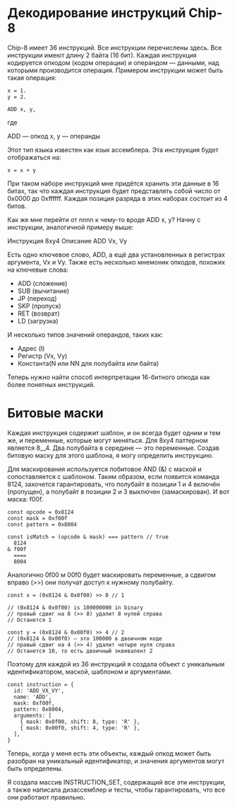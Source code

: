# Декодирование инструкций Chip-8

Chip-8 имеет 36 инструкций. Все инструкции перечислены здесь. Все инструкции имеют длину 2 байта (16 бит). Каждая инструкция кодируется опкодом (кодом операции) и операндом — данными, над которыми производится операция. Примером инструкции может быть такая операция:

```
x = 1.
y = 2.

ADD x, y,
```

где

ADD — опкод
x, y — операнды

Этот тип языка известен как язык ассемблера. Эта инструкция будет отображаться на:

```
x = x + y
```

При таком наборе инструкций мне придётся хранить эти данные в 16 битах, так что каждая инструкция будет представлять собой число от 0x0000 до 0xffffff. Каждая позиция разряда в этих наборах состоит из 4 битов.

Как же мне перейти от nnnn к чему-то вроде ADD x, y? Начну с инструкции, аналогичной примеру выше:

Инструкция 8xy4
Описание   ADD Vx, Vy

Есть одно ключевое слово, ADD, а ещё два установленных в регистрах аргумента, Vx и Vy. Также есть несколько мнемоник опкодов, похожих на ключевые слова:

- ADD (сложение)
- SUB (вычитание)
- JP (переход)
- SKP (пропуск)
- RET (возврат)
- LD (загрузка)

И несколько типов значений операндов, таких как:

- Адрес (I)
- Регистр (Vx, Vy)
- Константа(N или NN для полубайта или байта)

Теперь нужно найти способ интерпретации 16-битного опкода как более понятных инструкций.

# Битовые маски

Каждая инструкция содержит шаблон, и он всегда будет одним и тем же, и переменные, которые могут меняться. Для 8xy4 паттерном является 8__4. Два полубайта в середине — это переменные. Создав битовую маску для этого шаблона, я могу определить инструкцию.

Для маскирования используется побитовое AND (&) с маской и сопоставляется с шаблоном. Таким образом, если появится команда 8124, захочется гарантировать, что полубайт в позиции 1 и 4 включён (пропущен), а полубайт в позиции 2 и 3 выключен (замаскирован). И вот маска: f00f.

```
const opcode = 0x8124
const mask = 0xf00f
const pattern = 0x8004

const isMatch = (opcode & mask) === pattern // true
  8124
& f00f
  ====
  8004
```

Аналогично 0f00 м 00f0 будет маскировать переменные, а сдвигом вправо (>>) они получат доступ к нужному полубайту.

```
const x = (0x8124 & 0x0f00) >> 8 // 1

// (0x8124 & 0x0f00) is 100000000 in binary
// правый сдвиг на 8 (>> 8) удалит 8 нулей справа
// Останется 1

const y = (0x8124 & 0x00f0) >> 4 // 2
// (0x8124 & 0x00f0) — это 100000 в двоичном коде
// правый сдвиг на 4 (>> 4) удалит четыре нуля справа
// Останется 10, то есть двоичный эквивалент 2
```

Поэтому для каждой из 36 инструкций я создала объект с уникальным идентификатором, маской, шаблоном и аргументами.

```
const instruction = {
  id: 'ADD_VX_VY',
  name: 'ADD',
  mask: 0xf00f,
  pattern: 0x8004,
  arguments: [
    { mask: 0x0f00, shift: 8, type: 'R' },
    { mask: 0x00f0, shift: 4, type: 'R' },
  ],
}
```

Теперь, когда у меня есть эти объекты, каждый опкод может быть разобран на уникальный идентификатор, и значения аргументов могут быть определены.

Я создала массив INSTRUCTION_SET, содержащий все эти инструкции, а также написала дизассемблер и тесты, чтобы гарантировать, что все они работают правильно.
